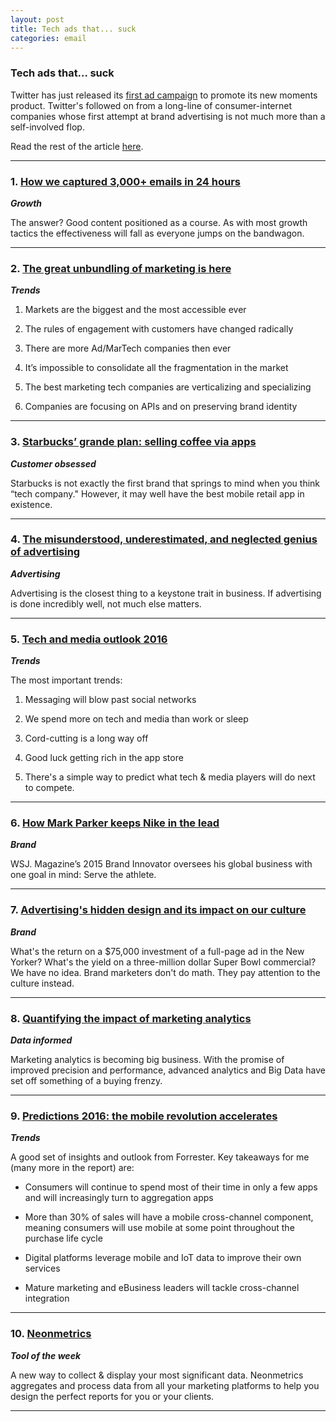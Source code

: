 ```yaml
---
layout: post
title: Tech ads that... suck
categories: email
---
```


### Tech ads that... suck

Twitter has just released its [first ad campaign][twittermoment] to promote its new moments product. Twitter's followed on from a long-line of consumer-internet companies whose first attempt at brand advertising is not much more than a self-involved flop.

Read the rest of the article [here][techadsuck].

[techadsuck]:http://www.heuro.net/blog/tech-ads-that-suck/


[twittermoment]:https://www.youtube.com/watch?v=6GX63F57xVo

***

### 1. [How we captured 3,000+ emails in 24 hours ][emailsgrowth]
_<strong>Growth</strong>_

The answer? Good content positioned as a course. As with most growth tactics the effectiveness will fall as everyone jumps on the bandwagon.

[emailsgrowth]:http://medium.stfi.re/startups-venture-capital/how-we-captured-3-000-emails-in-24-hours-without-advertising-fe52525eafaa?sf=exngjx

***

### 2. [The great unbundling of marketing is here][unbundlemark]
_<strong>Trends</strong>_

1. Markets are the biggest and the most accessible ever

2. The rules of engagement with customers have changed radically

3. There are more Ad/MarTech companies then ever

4. It’s impossible to consolidate all the fragmentation in the market

5. The best marketing tech companies are verticalizing and specializing

6. Companies are focusing on APIs and on preserving brand identity

[unbundlemark]:http://venturebeat.stfi.re/2015/09/26/the-great-unbundling-of-marketing-is-here/?sf=ydvyjx

***

### 3. [Starbucks’ grande plan: selling coffee via apps][starbucks]
_<strong>Customer obsessed</strong>_

Starbucks is not exactly the first brand that springs to mind when you think “tech company." However, it may well have the best mobile retail app in existence.

[starbucks]:http://www.wired.stfi.re/2015/11/no-one-is-killing-it-with-retail-store-apps-like-starbucks?sf=exepwg

***

### 4. [The misunderstood, underestimated, and neglected genius of advertising][misunderstandad]
_<strong>Advertising</strong>_

Advertising is the closest thing to a keystone trait in business. If advertising is done incredibly well, not much else matters.

[misunderstandad]:http://medium.stfi.re/evergreen-business-weekly/the-misunderstood-underestimated-and-neglected-genius-of-advertising-c112759bef35?sf=bbnpoa

***

### 5. [Tech and media outlook 2016][techmedia]
_<strong>Trends</strong>_

The most important trends:

1. Messaging will blow past social networks

2. We spend more on tech and media than work or sleep

3. Cord-cutting is a long way off

4. Good luck getting rich in the app store

5. There's a simple way to predict what tech & media players will do next to compete.

[techmedia]:http://www.slideshare.net/ActivateInc/activate-tech-and-media-outlook-2016

***

### 6. [How Mark Parker keeps Nike in the lead][nikelead]
_<strong>Brand</strong>_

WSJ. Magazine’s 2015 Brand Innovator oversees his global business with one goal in mind: Serve the athlete.

[nikelead]:http://www.wsj.stfi.re/articles/how-mark-parker-keeps-nike-in-the-lead-1446689666?sf=wvrbxd

***

### 7. [Advertising's hidden design and its impact on our culture][adhidden]
_<strong>Brand</strong>_

What's the return on a $75,000 investment of a full-page ad in the New Yorker? What's the yield on a three-million dollar Super Bowl commercial? We have no idea. Brand marketers don't do math. They pay attention to the culture instead.

[adhidden]:http://sethgodin.typepad.stfi.re/seths_blog/2015/11/direct-marketing-and-the-other-kind.html?sf=gengky

***

### 8. [Quantifying the impact of marketing analytics][maranalytics]
_<strong>Data informed</strong>_

Marketing analytics is becoming big business. With the promise of improved precision and performance, advanced analytics and Big Data have set off something of a buying frenzy.

[maranalytics]:http://hbr.stfi.re/2015/11/quantifying-the-impact-of-marketing-analytics?sf=ozabje

***

### 9. [Predictions 2016: the mobile revolution accelerates][forrestermobile]
_<strong>Trends</strong>_

A good set of insights and outlook from Forrester. Key takeaways for me (many more in the report) are:

* Consumers will continue to spend most of their time in only a few apps and will increasingly turn to aggregation apps

* More than 30% of sales will have a mobile cross-channel component, meaning consumers will use mobile at some point throughout the purchase life cycle

* Digital platforms leverage mobile and IoT data to improve their own services

* Mature marketing and eBusiness leaders will tackle cross-channel integration

[forrestermobile]:https://www.forrester.com/Predictions+2016+The+Mobile+Revolution+Accelerates/fulltext/-/E-RES118077

***

### 10. [Neonmetrics][neonmetrics]
_<strong>Tool of the week</strong>_

A new way to collect & display your most significant data. Neonmetrics aggregates and process data from all your marketing platforms to help you design the perfect reports for you or your clients.

[neonmetrics]:http://neonmetrics.com/

***
